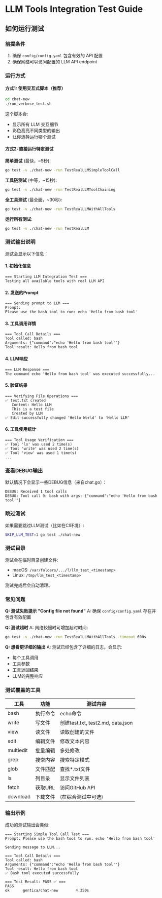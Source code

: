 # LLM Tools Integration Test Guide

## 如何运行测试

### 前提条件
1. 确保 `config/config.yaml` 包含有效的 API 配置
2. 确保网络可以访问配置的 LLM API endpoint

### 运行方式

#### 方式1: 使用交互式脚本（推荐）
```bash
cd chat-new
./run_verbose_test.sh
```

这个脚本会:
- 显示所有 LLM 交互细节
- 彩色高亮不同类型的输出
- 让你选择运行哪个测试

#### 方式2: 直接运行特定测试

**简单测试** (最快，~5秒):
```bash
go test -v ./chat-new -run TestRealLLMSimpleToolCall
```

**工具链测试** (中等，~15秒):
```bash
go test -v ./chat-new -run TestRealLLMToolChaining
```

**全工具测试** (最全面，~30秒):
```bash
go test -v ./chat-new -run TestRealLLMWithAllTools
```

**运行所有测试**:
```bash
go test -v ./chat-new -run TestRealLLM
```

### 测试输出说明

测试会显示以下信息：

#### 1. 初始化信息
```
=== Starting LLM Integration Test ===
Testing all available tools with real LLM API
```

#### 2. 发送的Prompt
```
=== Sending prompt to LLM ===
Prompt:
Please use the bash tool to run: echo 'Hello from bash tool'
```

#### 3. 工具调用详情
```
=== Tool Call Details ===
Tool called: bash
Arguments: {"command":"echo 'Hello from bash tool'"}
Tool result: Hello from bash tool
```

#### 4. LLM响应
```
=== LLM Response ===
The command echo 'Hello from bash tool' was executed successfully...
```

#### 5. 验证结果
```
=== Verifying File Operations ===
✅ test.txt created
   Content: Hello LLM
   This is a test file
   Created by LLM
✅ Edit successfully changed 'Hello World' to 'Hello LLM'
```

#### 6. 工具使用统计
```
=== Tool Usage Verification ===
✅ Tool 'ls' was used 2 time(s)
✅ Tool 'write' was used 2 time(s)
✅ Tool 'view' was used 1 time(s)
...
```

### 查看DEBUG输出

默认情况下会显示一些DEBUG信息（来自chat.go）：
```
DEBUG: Received 1 tool calls
DEBUG: Tool call 0: bash with args: {"command":"echo 'Hello from bash tool'"}
```

### 跳过测试

如果需要跳过LLM测试（比如在CI环境）:
```bash
SKIP_LLM_TEST=1 go test ./chat-new
```

### 测试目录

测试会在临时目录创建文件:
- macOS: `/var/folders/.../T/llm_test_<timestamp>`
- Linux: `/tmp/llm_test_<timestamp>`

测试完成后会自动清理。

### 常见问题

**Q: 测试失败提示 "Config file not found"**
A: 确保 `config/config.yaml` 存在并包含有效配置

**Q: 测试超时**
A: 网络较慢时可增加超时时间:
```bash
go test -v ./chat-new -run TestRealLLMWithAllTools -timeout 600s
```

**Q: 想看更详细的输出**
A: 测试已经包含了详细的日志，会显示:
- 每个工具调用
- 工具参数
- 工具返回结果
- LLM的完整响应

### 测试覆盖的工具

| 工具 | 功能 | 测试内容 |
|-----|------|---------|
| bash | 执行命令 | echo命令 |
| write | 写文件 | 创建test.txt, test2.md, data.json |
| view | 读文件 | 读取创建的文件 |
| edit | 编辑文件 | 修改文本内容 |
| multiedit | 批量编辑 | 多处修改 |
| grep | 搜索内容 | 搜索特定模式 |
| glob | 文件匹配 | 查找*.txt文件 |
| ls | 列目录 | 显示文件列表 |
| fetch | 获取URL | 访问GitHub API |
| download | 下载文件 | (在综合测试中可选) |

### 输出示例

成功的测试输出会类似:
```
=== Starting Simple Tool Call Test ===
Prompt: Please use the bash tool to run: echo 'Hello from bash tool'

Sending message to LLM...

=== Tool Call Details ===
Tool called: bash
Arguments: {"command":"echo 'Hello from bash tool'"}
Tool result: Hello from bash tool
✅ Bash tool executed successfully

=== Test Result: PASS ✅ ===
PASS
ok      gentica/chat-new        4.350s
```